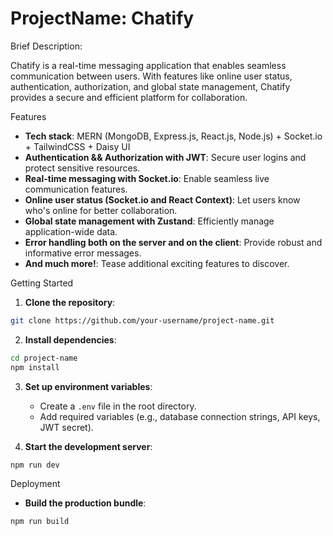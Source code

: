 # ProjectName: Chatify

Brief Description:

Chatify is a real-time messaging application that enables seamless communication between users. With features like online user status, authentication, authorization, and global state management, Chatify provides a secure and efficient platform for collaboration.

Features

- **Tech stack**: MERN (MongoDB, Express.js, React.js, Node.js) + Socket.io + TailwindCSS + Daisy UI
- **Authentication && Authorization with JWT**: Secure user logins and protect sensitive resources.
- **Real-time messaging with Socket.io**: Enable seamless live communication features.
- **Online user status (Socket.io and React Context)**: Let users know who's online for better collaboration.
- **Global state management with Zustand**: Efficiently manage application-wide data.
- **Error handling both on the server and on the client**: Provide robust and informative error messages.
- **And much more!**: Tease additional exciting features to discover.

Getting Started

1. **Clone the repository**:

```bash
git clone https://github.com/your-username/project-name.git
```

2. **Install dependencies**:

```bash
cd project-name
npm install
```

3. **Set up environment variables**:

   - Create a `.env` file in the root directory.
   - Add required variables (e.g., database connection strings, API keys, JWT secret).

4. **Start the development server**:

```bash
npm run dev
```

Deployment

- **Build the production bundle**:

```bash
npm run build
```


